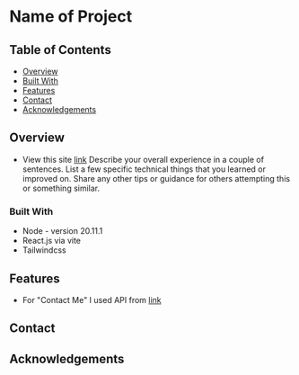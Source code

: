 # Name of Project

## Table of Contents

- [Overview](#overview)
- [Built With](#built-with)
- [Features](#features)
- [Contact](#contact)
- [Acknowledgements](#acknowledgements)

## Overview
   - View this site [link](https://punith-kumar-pr.netlify.app)
    Describe your overall experience in a couple of sentences.
    List a few specific technical things that you learned or improved on.
    Share any other tips or guidance for others attempting this or something similar.


### Built With

- Node - version 20.11.1
- React.js via vite
- Tailwindcss

## Features

<!-- TODO: List what specific 'user problems' that this application solves. -->
- For "Contact Me" I used API from [link](https://app.getform.io/login)

## Contact

<!-- TODO: Include icons and links to your RELEVANT, PROFESSIONAL 'DEV-ORIENTED' social media. LinkedIn and dev.to are minimum. -->

## Acknowledgements

<!-- TODO: List any blog posts, tutorials or plugins that you may have used to complete the project. Only list those that had a significant impact. Obviously, we all 'Google' stuff while working on our things, but maybe something in particular stood out as a 'major contributor' to your skill set for this project. -->
